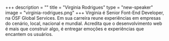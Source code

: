 +++
description = ""
title = "Virginia Rodrigues"
type = "new-speaker"
image = "virginia-rodrigues.png"
+++
Virginia é Senior Font-End Developer, na OSF Global Services. Em sua carreira reune experiências em empresas do cenário, local, nacional e mundial. Acredita que o desenvolvimento web é mais que construir algo, é entregar emoções e experiências que encantem os usuários.